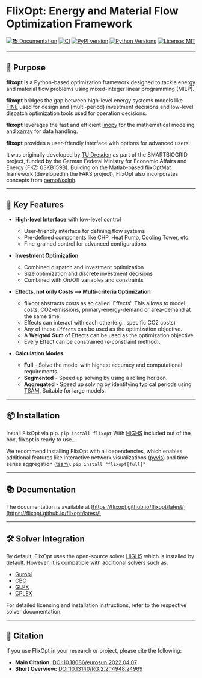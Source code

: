 # FlixOpt: Energy and Material Flow Optimization Framework

[![📚 Documentation](https://img.shields.io/badge/📚_docs-online-brightgreen.svg)](https://flixopt.github.io/flixopt/latest/)
[![CI](https://github.com/flixOpt/flixopt/actions/workflows/python-app.yaml/badge.svg)](https://github.com/flixOpt/flixopt/actions/workflows/python-app.yaml)
[![PyPI version](https://badge.fury.io/py/flixopt.svg)](https://badge.fury.io/py/flixopt)
[![Python Versions](https://img.shields.io/pypi/pyversions/flixopt.svg)](https://pypi.org/project/flixopt/)
[![License: MIT](https://img.shields.io/badge/License-MIT-yellow.svg)](https://opensource.org/licenses/MIT)

---

## 🚀 Purpose

**flixopt** is a Python-based optimization framework designed to tackle energy and material flow problems using mixed-integer linear programming (MILP).

**flixopt** bridges the gap between high-level energy systems models like [FINE](https://github.com/FZJ-IEK3-VSA/FINE) used for design and (multi-period) investment decisions and low-level dispatch optimization tools used for operation decisions.

**flixopt** leverages the fast and efficient [linopy](https://github.com/PyPSA/linopy/) for the mathematical modeling and [xarray](https://github.com/pydata/xarray) for data handling.

**flixopt** provides a user-friendly interface with options for advanced users.

It was originally developed by [TU Dresden](https://github.com/gewv-tu-dresden) as part of the SMARTBIOGRID project, funded by the German Federal Ministry for Economic Affairs and Energy (FKZ: 03KB159B). Building on the Matlab-based flixOptMat framework (developed in the FAKS project), FlixOpt also incorporates concepts from [oemof/solph](https://github.com/oemof/oemof-solph). 

---

## 🌟 Key Features

- **High-level Interface** with low-level control
    - User-friendly interface for defining flow systems
    - Pre-defined components like CHP, Heat Pump, Cooling Tower, etc.
    - Fine-grained control for advanced configurations

- **Investment Optimization**
    - Combined dispatch and investment optimization
    - Size optimization and discrete investment decisions
    - Combined with On/Off variables and constraints

- **Effects, not only Costs --> Multi-criteria Optimization**
    - flixopt abstracts costs as so called 'Effects'. This allows to model costs, CO2-emissions, primary-energy-demand or area-demand at the same time.
    - Effects can interact with each other(e.g., specific CO2 costs)
    - Any of these `Effects` can be used as the optimization objective.
    - A **Weigted Sum** of Effects can be used as the optimization objective.
    - Every Effect can be constrained ($\epsilon$-constraint method).

- **Calculation Modes**
    - **Full** - Solve the model with highest accuracy and computational requirements.
    - **Segmented** - Speed up solving by using a rolling horizon. 
    - **Aggregated** - Speed up solving by identifying typical periods using [TSAM](https://github.com/FZJ-IEK3-VSA/tsam). Suitable for large models.

---

## 📦 Installation

Install FlixOpt via pip.
`pip install flixopt`
With [HiGHS](https://github.com/ERGO-Code/HiGHS?tab=readme-ov-file) included out of the box, flixopt is ready to use..

We recommend installing FlixOpt with all dependencies, which enables additional features like interactive network visualizations ([pyvis](https://github.com/WestHealth/pyvis)) and time series aggregation ([tsam](https://github.com/FZJ-IEK3-VSA/tsam)).
`pip install "flixopt[full]"`

---

## 📚 Documentation

The documentation is available at [https://flixopt.github.io/flixopt/latest/](https://flixopt.github.io/flixopt/latest/)

---

## 🛠️ Solver Integration

By default, FlixOpt uses the open-source solver [HiGHS](https://highs.dev/) which is installed by default. However, it is compatible with additional solvers such as:  

- [Gurobi](https://www.gurobi.com/)  
- [CBC](https://github.com/coin-or/Cbc)  
- [GLPK](https://www.gnu.org/software/glpk/)
- [CPLEX](https://www.ibm.com/analytics/cplex-optimizer)

For detailed licensing and installation instructions, refer to the respective solver documentation.  

---

## 📖 Citation

If you use FlixOpt in your research or project, please cite the following:  

- **Main Citation:** [DOI:10.18086/eurosun.2022.04.07](https://doi.org/10.18086/eurosun.2022.04.07)  
- **Short Overview:** [DOI:10.13140/RG.2.2.14948.24969](https://doi.org/10.13140/RG.2.2.14948.24969)  
